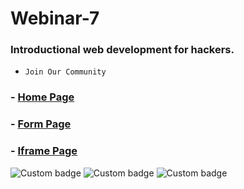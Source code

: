 # Webinar-7
### Introductional web development for hackers.</br>  
- ```Join Our Community```</br>  
### - [Home Page](https://n00b-hack3rs-community.github.io/Webinar-7)
### - [Form Page](https://n00b-hack3rs-community.github.io/Webinar-7/form/form.html)
### - [Iframe Page](https://n00b-hack3rs-community.github.io/Webinar-7/iframe/iframe.html)</br>
![Custom badge](https://img.shields.io/badge/NHC-N00B%20HACK3RS%20COMMUNITY-brightgreen?style=plastic&logo=appveyor)
![Custom badge](https://img.shields.io/badge/NHC-Join%20Us-cyan?style=plastic&logo=appveyor?link=http://evil.org&link=http://127.0.0.1:800)
![Custom badge ](https://img.shields.io/badge/~Hack3r__Oneness-Instagram-02f5ff?style=plastic&logo=appveyor&link=https://instagram.com/hack3r_oneness)
 
